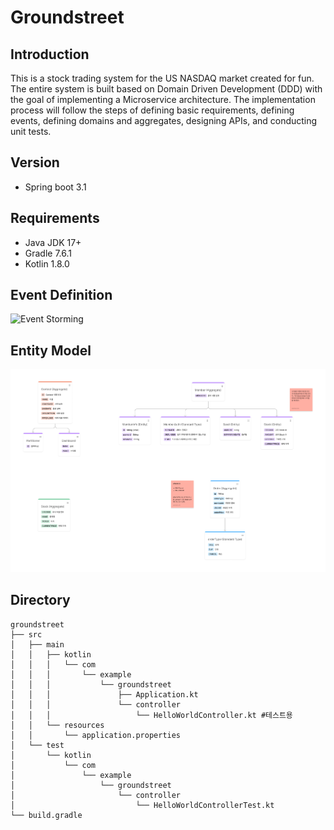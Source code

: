 <h1>Groundstreet</h1>

## Introduction
This is a stock trading system for the US NASDAQ market created for fun. The entire system is built based on Domain Driven Development (DDD) with the goal of implementing a Microservice architecture. The implementation process will follow the steps of defining basic requirements, defining events, defining domains and aggregates, designing APIs, and conducting unit tests.

## Version
- Spring boot 3.1

## Requirements
- Java JDK 17+
- Gradle 7.6.1
- Kotlin 1.8.0

## Event Definition 
![Event Storming](Event%20Storming.png)

## Entity Model 
![Entity Modeler](Entity%20Modeler.png)

## Directory
```
groundstreet
├── src
│   ├── main
│   │   ├── kotlin
│   │   │   └── com
│   │   │       └── example
│   │   │           └── groundstreet
│   │   │               ├── Application.kt
│   │   │               └── controller
│   │   │                   └── HelloWorldController.kt #테스트용
│   │   └── resources
│   │       └── application.properties
│   └── test
│       └── kotlin
│           └── com
│               └── example
│                   └── groundstreet
│                       └── controller
│                           └── HelloWorldControllerTest.kt
└── build.gradle
```